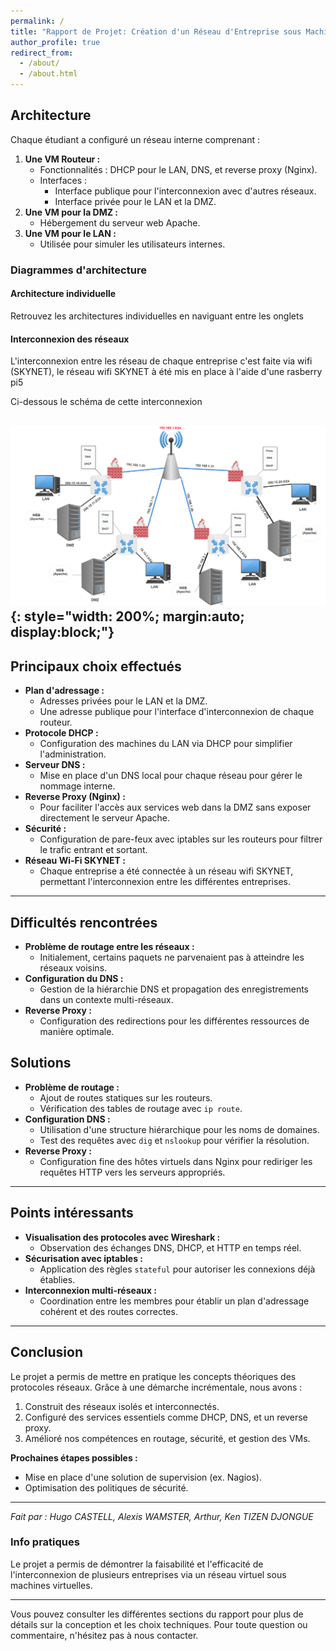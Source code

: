 ```yaml
---
permalink: /
title: "Rapport de Projet: Création d'un Réseau d'Entreprise sous Machines Virtuelles"
author_profile: true
redirect_from: 
  - /about/
  - /about.html
---
```



## Architecture

Chaque étudiant a configuré un réseau interne comprenant :

1. **Une VM Routeur :**
    - Fonctionnalités : DHCP pour le LAN, DNS, et reverse proxy (Nginx).
    - Interfaces :
        - Interface publique pour l'interconnexion avec d'autres réseaux.
        - Interface privée pour le LAN et la DMZ.
2. **Une VM pour la DMZ :**
    - Hébergement du serveur web Apache.
3. **Une VM pour le LAN :**
    - Utilisée pour simuler les utilisateurs internes.

### Diagrammes d'architecture

#### Architecture individuelle

Retrouvez les architectures individuelles en naviguant entre les onglets
#### Interconnexion des réseaux

L'interconnexion entre les réseau de chaque entreprise c'est faite via wifi (SKYNET), le réseau wifi SKYNET à été mis en place à l'aide d'une rasberry pi5

Ci-dessous le schéma de cette interconnexion

![Topologie du Réseau](/images/archi-fi.png){: style="width: 200%; margin:auto; display:block;"}
---

## Principaux choix effectués

- **Plan d'adressage :**
    - Adresses privées pour le LAN et la DMZ.
    - Une adresse publique pour l'interface d'interconnexion de chaque routeur.
- **Protocole DHCP :**
    - Configuration des machines du LAN via DHCP pour simplifier l'administration.
- **Serveur DNS :**
    - Mise en place d'un DNS local pour chaque réseau pour gérer le nommage interne.
- **Reverse Proxy (Nginx) :**
    - Pour faciliter l'accès aux services web dans la DMZ sans exposer directement le serveur Apache.
- **Sécurité :**
    - Configuration de pare-feux avec iptables sur les routeurs pour filtrer le trafic entrant et sortant.
- **Réseau Wi-Fi SKYNET :**  
    - Chaque entreprise a été connectée à un réseau wifi SKYNET, permettant l'interconnexion entre les différentes entreprises.

---

## Difficultés rencontrées

- **Problème de routage entre les réseaux :**
    - Initialement, certains paquets ne parvenaient pas à atteindre les réseaux voisins.
- **Configuration du DNS :**
    - Gestion de la hiérarchie DNS et propagation des enregistrements dans un contexte multi-réseaux.
- **Reverse Proxy :**
    - Configuration des redirections pour les différentes ressources de manière optimale.

## Solutions

- **Problème de routage :**
    - Ajout de routes statiques sur les routeurs.
    - Vérification des tables de routage avec `ip route`.
- **Configuration DNS :**
    - Utilisation d'une structure hiérarchique pour les noms de domaines.
    - Test des requêtes avec `dig` et `nslookup` pour vérifier la résolution.
- **Reverse Proxy :**
    - Configuration fine des hôtes virtuels dans Nginx pour rediriger les requêtes HTTP vers les serveurs appropriés.

---

## Points intéressants

- **Visualisation des protocoles avec Wireshark :**
    - Observation des échanges DNS, DHCP, et HTTP en temps réel.
- **Sécurisation avec iptables :**
    - Application des règles `stateful` pour autoriser les connexions déjà établies.
- **Interconnexion multi-réseaux :**
    - Coordination entre les membres pour établir un plan d'adressage cohérent et des routes correctes.

---

## Conclusion

Le projet a permis de mettre en pratique les concepts théoriques des protocoles réseaux. Grâce à une démarche incrémentale, nous avons :

1. Construit des réseaux isolés et interconnectés.
2. Configuré des services essentiels comme DHCP, DNS, et un reverse proxy.
3. Amélioré nos compétences en routage, sécurité, et gestion des VMs.

**Prochaines étapes possibles :**
- Mise en place d'une solution de supervision (ex. Nagios).
- Optimisation des politiques de sécurité.

---

*Fait par : Hugo CASTELL, Alexis WAMSTER, Arthur, Ken TIZEN DJONGUE*





### Info pratiques
Le projet a permis de démontrer la faisabilité et l'efficacité de l'interconnexion de plusieurs entreprises via un réseau virtuel sous machines virtuelles. 

---

Vous pouvez consulter les différentes sections du rapport pour plus de détails sur la conception et les choix techniques. Pour toute question ou commentaire, n'hésitez pas à nous contacter.

